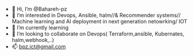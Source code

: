 - 👋 Hi, I’m @Bahareh-pz
- 👀 I’m interested in Devops, Ansible, halm//& Recommender systems// Machine learning and AI deployment in next generation netowrking/ IOT
- 🌱 I’m currently learning 
- 💞️ I’m looking to collaborate on Devops( Terraform,ansible, Kubernates, halm,webhook,..)
- 📫 bpz.ict@gmail.com

<!---
Bahareh-pz/Bahareh-pz is a ✨ special ✨ repository because its `README.md` (this file) appears on your GitHub profile.
You can click the Preview link to take a look at your changes.
--->
